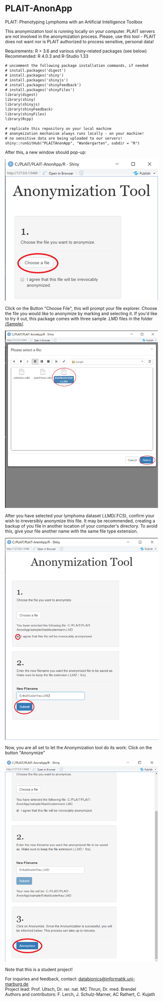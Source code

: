 # PLAIT-AnonApp

PLAIT: Phenotyping Lymphoma with an Artificial Intelligence Toolbox <br>

This anonymization tool is running locally on your computer. PLAIT servers are not involved in the anonymization process. Please, use this tool - PLAIT does not want nor is PLAIT authorized to process sensitive, personal data! <br>

Requirements: R > 3.6 and various shiny-related packages (see below) <br>
Recommended: R 4.0.3 and R-Studio 1.33

```{r}
# uncomment the following package installation commands, if needed
# install.packages('digest')
# install.packages('shiny')
# install.packages('shinyjs')
# install.packages('shinyFeedback')
# install.packages('shinyFiles')
library(digest)
library(shiny)
library(shinyjs)
library(shinyFeedback)
library(shinyFiles)
library(Rcpp)

# replicate this repository on your local machine
# anonymization mechanism always runs locally - on your machine!
# no sensitive data are being uploaded to our servers!
shiny::runGitHub("PLAITAnonApp", "Wandergarten", subdir = "R")
```
After this, a new window should pop-up: <br>

![New Window](https://raw.githubusercontent.com/Wandergarten/PLAIT-AnonApp/main/howto/1a.png)

Click on the Button "Choose File", this will prompt your file explorer. Choose the file you would like to anonymize by marking and selecting it. If you'd like to try it out, this package comes with three sample .LMD files in the folder [/Sample/](https://github.com/Wandergarten/PLAIT-AnonApp/tree/main/sample).

![Choose File](https://raw.githubusercontent.com/Wandergarten/PLAIT-AnonApp/main/howto/1b.png)

After you have selected your lymphoma dataset (.LMD/.FCS), confirm your wish to irreversibly anonymize this file. It may be recommended, creating a backup of you file in another location of your computer's directory. To avoid this, give your file another name with the same file type extension.

![New File Name](https://raw.githubusercontent.com/Wandergarten/PLAIT-AnonApp/main/howto/2.png)

Now, you are all set to let the Anonymization tool do its work: Click on the button "Anonymize"

![Anonymize](https://raw.githubusercontent.com/Wandergarten/PLAIT-AnonApp/main/howto/3.png)


Note that this is a student project!

For inquiries and feedback, contact: databionics@informatik.uni-marburg.de <br>
Project lead: Prof. Ultsch, Dr. rer. nat. MC Thrun, Dr. med. Brendel <br>
Authors and contributors: F. Lerch, J. Schulz-Marner, AC Rathert, C. Kujath 
